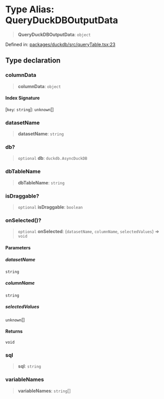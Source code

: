# Type Alias: QueryDuckDBOutputData

> **QueryDuckDBOutputData**: `object`

Defined in: [packages/duckdb/src/queryTable.tsx:23](https://github.com/GeoDaCenter/openassistant/blob/994a31d776db171047aa7cd650eb798b5317f644/packages/duckdb/src/queryTable.tsx#L23)

## Type declaration

### columnData

> **columnData**: `object`

#### Index Signature

\[`key`: `string`\]: `unknown`[]

### datasetName

> **datasetName**: `string`

### db?

> `optional` **db**: `duckdb.AsyncDuckDB`

### dbTableName

> **dbTableName**: `string`

### isDraggable?

> `optional` **isDraggable**: `boolean`

### onSelected()?

> `optional` **onSelected**: (`datasetName`, `columnName`, `selectedValues`) => `void`

#### Parameters

##### datasetName

`string`

##### columnName

`string`

##### selectedValues

`unknown`[]

#### Returns

`void`

### sql

> **sql**: `string`

### variableNames

> **variableNames**: `string`[]
